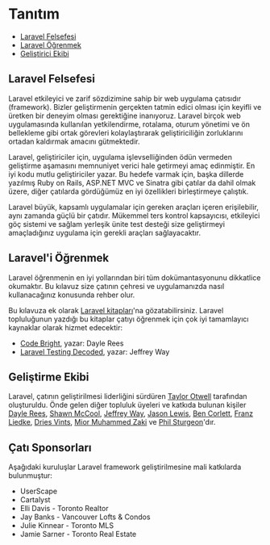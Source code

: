 # Tanıtım

- [Laravel Felsefesi](#laravel-felsefesi)
- [Laravel Öğrenmek](#laravel-ogrenmek)
- [Geliştirici Ekibi](#gelistirici-ekibi)

<a name="laravel-felsefesi"></a>
## Laravel Felsefesi

Laravel etkileyici ve zarif sözdizimine sahip bir web uygulama çatısıdır (framework). Bizler geliştirmenin gerçekten tatmin edici olması için keyifli ve üretken bir deneyim olması gerektiğine inanıyoruz. Laravel birçok web uygulamasında kullanılan yetkilendirme, rotalama, oturum yönetimi ve ön bellekleme gibi ortak görevleri kolaylaştırarak geliştiriciliğin zorluklarını ortadan kaldırmak amacını gütmektedir.

Laravel, geliştiriciler için, uygulama işlevselliğinden ödün vermeden geliştirme aşamasını memnuniyet verici hale getirmeyi amaç edinmiştir. En iyi kodu mutlu geliştiriciler yazar. Bu hedefe varmak için, başka dillerde yazılmış Ruby on Rails, ASP.NET MVC ve Sinatra gibi çatılar da dahil olmak üzere, diğer çatılarda gördüğümüz en iyi özellikleri birleştirmeye çalıştık.

Laravel büyük, kapsamlı uygulamalar için gereken araçları içeren erişilebilir, aynı zamanda güçlü bir çatıdır. Mükemmel ters kontrol kapsayıcısı, etkileyici göç sistemi ve sağlam yerleşik ünite test desteği size geliştirmeyi amaçladığınız uygulama için gerekli araçları sağlayacaktır.

<a name="laravel-ogrenmek"></a>
## Laravel'i Öğrenmek

Laravel öğrenmenin en iyi yollarından biri tüm dokümantasyonunu dikkatlice okumaktır. Bu kılavuz size çatının çehresi ve uygulamanızda nasıl kullanacağınız konusunda rehber olur.

Bu kılavuza ek olarak [Laravel kitapları](http://wiki.laravel.io/Books)'na gözatabilirsiniz. Laravel topluluğunun yazdığı bu kitaplar çatıyı öğrenmek için çok iyi tamamlayıcı kaynaklar olarak hizmet edecektir:

- [Code Bright](https://leanpub.com/codebright), yazar: Dayle Rees
- [Laravel Testing Decoded](https://leanpub.com/laravel-testing-decoded), yazar: Jeffrey Way

<a name="gelistirici-ekibi"></a>
## Geliştirme Ekibi

Laravel, çatının geliştirilmesi liderliğini sürdüren [Taylor Otwell](https://github.com/taylorotwell) tarafından oluşturuldu. Önde gelen diğer topluluk üyeleri ve katkıda bulunan kişiler [Dayle Rees](https://github.com/daylerees), [Shawn McCool](https://github.com/ShawnMcCool), [Jeffrey Way](https://github.com/JeffreyWay), [Jason Lewis](https://github.com/jasonlewis), [Ben Corlett](https://github.com/bencorlett), [Franz Liedke](https://github.com/franzliedke), [Dries Vints](https://github.com/driesvints), [Mior Muhammed Zaki](https://github.com/crynobone) ve [Phil Sturgeon](https://github.com/philsturgeon)'dır.

## Çatı Sponsorları

Aşağıdaki kuruluşlar Laravel framework geliştirilmesine mali katkılarda bulunmuştur:

- UserScape
- Cartalyst
- Elli Davis - Toronto Realtor
- Jay Banks - Vancouver Lofts & Condos
- Julie Kinnear - Toronto MLS
- Jamie Sarner - Toronto Real Estate
